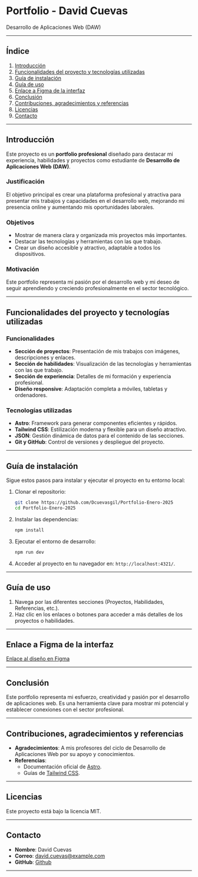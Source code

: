 # Portfolio - David Cuevas
Desarrollo de Aplicaciones Web (DAW)

---

## Índice  

1. [Introducción](#introducción)  
2. [Funcionalidades del proyecto y tecnologías utilizadas](#funcionalidades-del-proyecto-y-tecnologías-utilizadas)  
3. [Guía de instalación](#guía-de-instalación)  
4. [Guía de uso](#guía-de-uso)  
5. [Enlace a Figma de la interfaz](#enlace-a-figma-de-la-interfaz)  
6. [Conclusión](#conclusión)  
7. [Contribuciones, agradecimientos y referencias](#contribuciones-agradecimientos-y-referencias)  
8. [Licencias](#licencias)  
9. [Contacto](#contacto)  

---

## Introducción  

Este proyecto es un **portfolio profesional** diseñado para destacar mi experiencia, habilidades y proyectos como estudiante de **Desarrollo de Aplicaciones Web (DAW)**.  

### Justificación  
El objetivo principal es crear una plataforma profesional y atractiva para presentar mis trabajos y capacidades en el desarrollo web, mejorando mi presencia online y aumentando mis oportunidades laborales.  

### Objetivos  
- Mostrar de manera clara y organizada mis proyectos más importantes.  
- Destacar las tecnologías y herramientas con las que trabajo.  
- Crear un diseño accesible y atractivo, adaptable a todos los dispositivos.  

### Motivación  
Este portfolio representa mi pasión por el desarrollo web y mi deseo de seguir aprendiendo y creciendo profesionalmente en el sector tecnológico.  

---

## Funcionalidades del proyecto y tecnologías utilizadas  

### Funcionalidades  
- **Sección de proyectos**: Presentación de mis trabajos con imágenes, descripciones y enlaces.  
- **Sección de habilidades**: Visualización de las tecnologías y herramientas con las que trabajo.  
- **Sección de experiencia**: Detalles de mi formación y experiencia profesional.  
- **Diseño responsive**: Adaptación completa a móviles, tabletas y ordenadores.  

### Tecnologías utilizadas  
- **Astro**: Framework para generar componentes eficientes y rápidos.  
- **Tailwind CSS**: Estilización moderna y flexible para un diseño atractivo.  
- **JSON**: Gestión dinámica de datos para el contenido de las secciones.  
- **Git y GitHub**: Control de versiones y despliegue del proyecto.  

---

## Guía de instalación  

Sigue estos pasos para instalar y ejecutar el proyecto en tu entorno local:  

1. Clonar el repositorio:  
   ```bash  
   git clone https://github.com/Dcuevasgil/Portfolio-Enero-2025 
   cd Portfolio-Enero-2025  
   ```  

2. Instalar las dependencias:  
   ```bash  
   npm install  
   ```  

3. Ejecutar el entorno de desarrollo:  
   ```bash  
   npm run dev  
   ```  

4. Acceder al proyecto en tu navegador en: `http://localhost:4321/`.  

---

## Guía de uso  

1. Navega por las diferentes secciones (Proyectos, Habilidades, Referencias, etc.).  
2. Haz clic en los enlaces o botones para acceder a más detalles de los proyectos o habilidades.

---

## Enlace a Figma de la interfaz  

[Enlace al diseño en Figma](https://www.figma.com/design/G9VtHfE9BgjYXeAhkXEn4o/Portfolio?node-id=2136-66&t=LvawrpwoMxabUXg9-1)  

---

## Conclusión  

Este portfolio representa mi esfuerzo, creatividad y pasión por el desarrollo de aplicaciones web. Es una herramienta clave para mostrar mi potencial y establecer conexiones con el sector profesional.  

---

## Contribuciones, agradecimientos y referencias  

- **Agradecimientos**: A mis profesores del ciclo de Desarrollo de Aplicaciones Web por su apoyo y conocimientos.  
- **Referencias**:  
  - Documentación oficial de [Astro](https://astro.build/).  
  - Guías de [Tailwind CSS](https://tailwindcss.com/).  

---

## Licencias

Este proyecto está bajo la licencia MIT.  

---

## Contacto

- **Nombre**: David Cuevas  
- **Correo**: david.cuevas@example.com  
- **GitHub**: [Github](https://github.com/Dcuevasgil)

---
